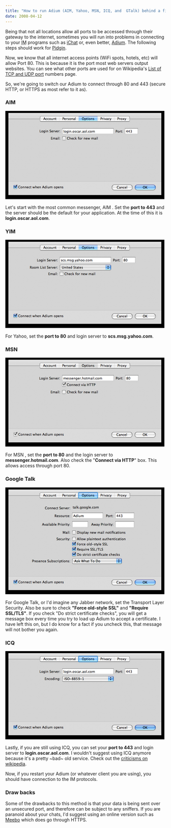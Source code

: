 ```yaml
---
title: "How to run Adium (AIM, Yahoo, MSN, ICQ, and  GTalk) behind a firewall"
date: 2008-04-12
---
```


Being that not all locations allow all ports to be accessed through their gateway to the internet, sometimes you will run into problems in connecting to your <abbr title="Instant Messaging">IM</abbr> programs such as [iChat] or, even better, [Adium]. The following steps should work for [Pidgin].

Now, we know that all internet access points (WiFi spots, hotels, etc) will allow Port 80. This is because it is the port most web servers output websites. You can see what other ports are used for on Wikipedia's [List of TCP and UDP port] numbers page.

So, we're going to switch our Adium to connect through 80 and 443 (secure HTTP, or HTTPS as most refer to it as).

### AIM

![Adium AIM]

Let's start with the most common messenger, AIM . Set the **port to 443** and the server should be the default for your application. At the time of this it is **login.oscar.aol.com**.

### YIM

![Adium YIM]

For Yahoo, set the **port to 80** and login server to **scs.msg.yahoo.com**.

### MSN

![Adium MSN]

For MSN , set the **port to 80** and the login server to **messenger.hotmail.com**. Also check the "**Connect via HTTP**" box. This allows access through port 80.

### Google Talk

![Adium GTalk]

For Google Talk, or I'd imagine any Jabber network, set the Transport Layer Security. Also be sure to check **"Force old-style SSL"** and **"Require SSL/TLS"**. If you check "Do strict certificate checks", you will get a message box every time you try to load up Adium to accept a certificate. I have left this on, but I do know for a fact if you uncheck this, that message will not bother you again.

### ICQ

![Adium ICQ]

Lastly, if you are still using ICQ, you can set your **port to 443** and login server to **login.oscar.aol.com**. I wouldn't suggest using ICQ anymore because it's a pretty ~bad~ old service. Check out the [criticisms on wikipedia].

Now, if you restart your Adium (or whatever client you are using), you should have connection to the IM protocols.

### Draw backs

Some of the drawbacks to this method is that your data is being sent over an unsecured port, and therefore can be subject to any sniffers. If you are paranoid about your chats, I'd suggest using an online version such as [Meebo] which does go through HTTPS.

[ichat]: http://www.apple.com/macosx/features/ichat.html
[adium]: http://www.adiumx.com/
[pidgin]: http://www.pidgin.im/
[list of tcp and udp port]: http://en.wikipedia.org/wiki/List_of_TCP_and_UDP_port_numbers
[adium aim]: ./AdiumAIM.jpg "Adium AIM"
[adium yim]: ./AdiumYIM.jpg "Adium YIM"
[adium msn]: ./AdiumMSN.jpg "Adium MSN"
[adium gtalk]: ./AdiumGTalk.jpg "Adium GTalk"
[adium icq]: ./AdiumICQ.jpg "Adium ICQ"
[criticisms on wikipedia]: http://en.wikipedia.org/wiki/ICQ#Criticism
[meebo]: http://www.meebo.com/
